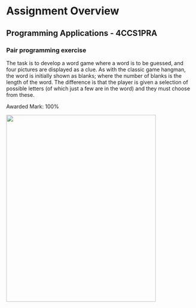 # Assignment Overview #
## Programming Applications - 4CCS1PRA ##
### Pair programming exercise ###
The task is to develop a word game where a word is to be guessed, and four pictures are displayed
as a clue. As with the classic game hangman, the word is initially shown as blanks; where the number
of blanks is the length of the word. The difference is that the player is given a selection of possible
letters (of which just a few are in the word) and they must choose from these.

Awarded Mark: 100%

<img src="https://i.gyazo.com/5ea9401694685b0ae28ae4bfbc12482a.jpg" height="500px" width="400px"/>
